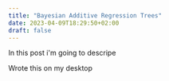 ```yaml
---
title: "Bayesian Additive Regression Trees"
date: 2023-04-09T18:29:50+02:00
draft: false
---
```


In this post i'm going to descripe

Wrote this on my desktop